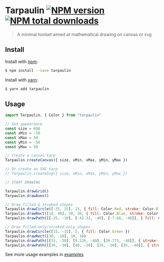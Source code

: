 # Tarpaulin [![NPM version](https://img.shields.io/npm/v/tarpaulin.svg?style=flat)](https://www.npmjs.com/package/tarpaulin) [![NPM total downloads](https://img.shields.io/npm/dt/tarpaulin.svg?style=flat)](https://npmjs.org/package/tarpaulin)

> A minimal toolset aimed at mathematical drawing on canvas or svg

## Install

Install with [npm](https://www.npmjs.com/):

```sh
$ npm install --save tarpaulin
```

Install with [yarn](https://yarnpkg.com):

```sh
$ yarn add tarpaulin
```

## Usage

```js
import Tarpaulin, { Color } from "tarpaulin"

// Set appearance
const size = 600
const xMin = -50
const xMax = 50
const yMin = -50
const yMax = 50

// Create a canvas tarp
Tarpaulin.createCanvas({ size, xMin, xMax, yMin, yMax })

// Or create an SVG tarp
// Tarpaulin.createSvg({ size, xMin, xMax, yMin, yMax })

// START DRAWING

Tarpaulin.drawGrid()
Tarpaulin.drawAxes()

// Draw filled & stroked shapes
Tarpaulin.drawCircle([-25, 25], 15, { fill: Color.Red, stroke: Color.Black })
Tarpaulin.drawRect([10, 40], 30, 30, { fill: Color.Blue, stroke: Color.Black })
Tarpaulin.drawPath([[-25, -10], [-42.32, -40], [-7.68, -40]], { fill: Color.Yellow, stroke: Color.Black })

// Draw filled-only/stroked-only shapes
Tarpaulin.drawCircle([15, -15], 5, { fill: Color.Green })
Tarpaulin.drawRect([30, -10], 10, 10)
Tarpaulin.drawPath([[15, -30], [9.226, -40], [20.773, -40]], { stroke: Color.Black, closed: true })
Tarpaulin.drawPath([[30, -30], [40, -30], [35, -30], [35, -40]], { stroke: Color.Black, strokeWidth: 5 })
```

See more usage examples in [examples](examples/)
